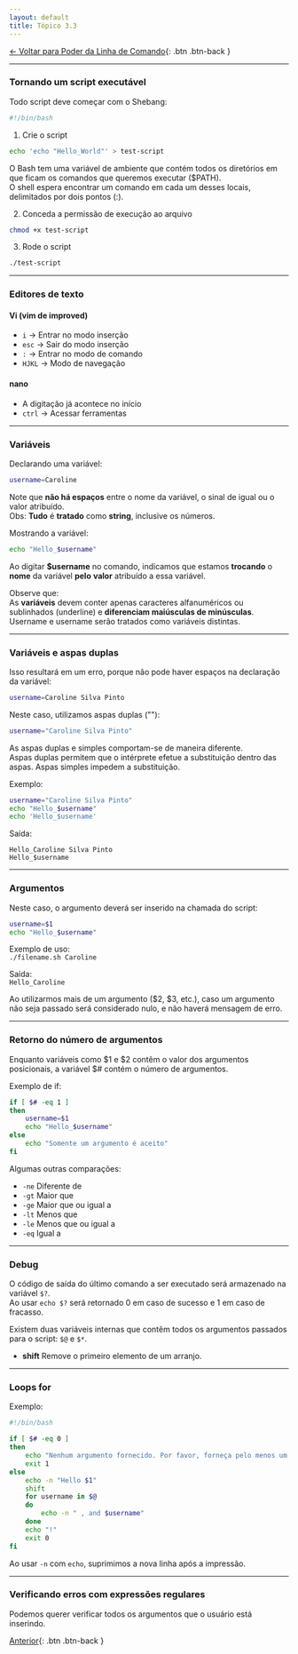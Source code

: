 ```yaml
---
layout: default 
title: Tópico 3.3
---
```


[← Voltar para Poder da Linha de Comando](/linux-essentials/01-book-lpi/Topico-03-Poder-da-Linha-de-Comando/){: .btn .btn-back }

---

### Tornando um script executável

Todo script deve começar com o Shebang:
```sh
#!/bin/bash
```

1. Crie o script

```sh
echo 'echo "Hello_World"' > test-script
```

O Bash tem uma variável de ambiente que contém todos os diretórios em que ficam os comandos que queremos executar ($PATH).  
O shell espera encontrar um comando em cada um desses locais, delimitados por dois pontos (:).

2. Conceda a permissão de execução ao arquivo

```sh
chmod +x test-script
```

3. Rode o script

```sh
./test-script
```

---

### Editores de texto

#### Vi (vim de improved)

- `i`   → Entrar no modo inserção
- `esc` → Sair do modo inserção
- `:`   → Entrar no modo de comando
- `HJKL` → Modo de navegação

#### nano

- A digitação já acontece no início
- `ctrl` → Acessar ferramentas

---

### Variáveis

Declarando uma variável:

```sh
username=Caroline
```

Note que **não há espaços** entre o nome da variável, o sinal de igual ou o valor atribuído.  
Obs: **Tudo** é **tratado** como **string**, inclusive os números.

Mostrando a variável:

```sh
echo "Hello_$username"
```

Ao digitar **$username** no comando, indicamos que estamos **trocando** o **nome** da variável **pelo** **valor** atribuído a essa variável.

Observe que:  
As **variáveis** devem conter apenas caracteres alfanuméricos ou sublinhados (underline) e **diferenciam maiúsculas de minúsculas**. Username e username serão tratados como variáveis distintas.

---

### Variáveis e aspas duplas

Isso resultará em um erro, porque não pode haver espaços na declaração da variável:

```sh
username=Caroline Silva Pinto
```

Neste caso, utilizamos aspas duplas (""):

```sh
username="Caroline Silva Pinto"
```

As aspas duplas e simples comportam-se de maneira diferente.  
Aspas duplas permitem que o intérprete efetue a substituição dentro das aspas. Aspas simples impedem a substituição.

Exemplo:

```sh
username="Caroline Silva Pinto"
echo "Hello_$username"
echo 'Hello_$username'
```

Saída:

```
Hello_Caroline Silva Pinto
Hello_$username
```

---

### Argumentos

Neste caso, o argumento deverá ser inserido na chamada do script:

```sh
username=$1
echo "Hello_$username"
```

Exemplo de uso:  
`./filename.sh Caroline`

Saída:  
`Hello_Caroline`

Ao utilizarmos mais de um argumento ($2, $3, etc.), caso um argumento não seja passado será considerado nulo, e não haverá mensagem de erro.

---

### Retorno do número de argumentos

Enquanto variáveis como $1 e $2 contêm o valor dos argumentos posicionais, a variável $# contém o número de argumentos.

Exemplo de if:

```sh
if [ $# -eq 1 ]
then    
    username=$1
    echo "Hello_$username"
else
    echo "Somente um argumento é aceito"
fi
```

Algumas outras comparações:  
* `-ne` Diferente de  
* `-gt` Maior que  
* `-ge` Maior que ou igual a  
* `-lt` Menos que  
* `-le` Menos que ou igual a  
* `-eq` Igual a  

---

### Debug

O código de saída do último comando a ser executado será armazenado na variável `$?`.  
Ao usar `echo $?` será retornado 0 em caso de sucesso e 1 em caso de fracasso.

Existem duas variáveis internas que contêm todos os argumentos passados para o script: `$@` e `$*`.

- **shift** Remove o primeiro elemento de um arranjo.

---

### Loops for

Exemplo:

```sh
#!/bin/bash

if [ $# -eq 0 ]
then
    echo "Nenhum argumento fornecido. Por favor, forneça pelo menos um argumento."
    exit 1
else
    echo -n "Hello $1"
    shift
    for username in $@
    do
        echo -n " , and $username"
    done
    echo "!"
    exit 0
fi
```

Ao usar `-n` com `echo`, suprimimos a nova linha após a impressão.

---

### Verificando erros com expressões regulares

Podemos querer verificar todos os argumentos que o usuário está inserindo.

[Anterior](/linux-essentials/01-book-lpi/Topico-03-Poder-da-Linha-de-Comando/3.2-ExtraindoDadosDeArquivos){: .btn .btn-back }